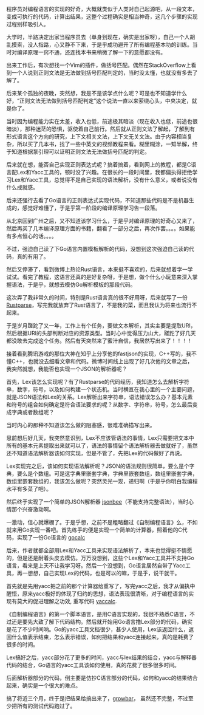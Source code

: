 程序员对编程语言的实现的好奇，大概就类似于人类对自己起源吧，从一段文本，变成可执行的代码，计算出结果，这整个过程确实是相当神奇，这几个步骤的实现过程别样吸引人。

大学时，半路决定出家当程序员去（单身到现在，确实是出家呀），自己一个人胡乱摸索，没人指路，心又静不下来，于是乎成功避开了所有编程基本功的训练。当时对编译原理一窍不通，还连找本书来稍微了解一下的意愿都没有。

出来工作后，有次想找一个Vim的插件，做括号匹配。偶然在StackOverflow上看到一个人说到正则文法是无法做到括号匹配判定的，当时没太懂，也就没有多去了解了。

后来某个孤独的夜晚，突然想，我是不是该学点什么呢？可是也不知道学什么好，“正则文法无法做到括号匹配判定”这个说法一直以来萦绕心头，中央决定，就是你了。

当时因为编程能力实在太差，收入也低，前途极其暗淡（现在收入也低，前途也很暗淡），那种迷茫的恐惧，驱使着自己前行。然后就从正则文法了解起，了解到有形式语言这个方向的研究，上下文相关文法，上下文无关文法。由于内容相当复杂，所以买了几本书，找了一些中英文的视频教程来看。糊里糊涂，一知半解，终于知道根据泵引理可以证明正则文法无法做括号匹配的判定。

后来就在想，能否自己实现正则表达式呢？搞着搞着，看到网上的教程，都是C语言配Lex和Yacc工具的，顿时没了兴趣。在很长的一段时间里，我都偏执得拒绝学习Lex和Yacc工具，总觉得不是自己实现的语法解析，没有什么意义，或者说没有什么成就感。

后来还强行去看了Go语言的正则表达式实现代码，不知道那些代码是不是机器生成的，感觉好难懂了，于是乎第一阶段的编译原理学习告一段落。

从北京回到广州之后，又不知道该学习什么，于是乎对编译原理的好奇心又来了，然后再买了几本编译原理方面的书籍，翻看了一部分之后，再次作罢。。。。如果能有多点恒心的话。。。。

不过，强迫自己读了下Go语言内置模板解析的代码，没想到这次强迫自己读的代码，真的有用了。

然后又停滞了，看到微博上热论Rust语言，本来挺不喜欢的，后来就想着学一学试试。看完了教程，这语言还真的是好复杂呀，于是想，做个什么小玩意来深入掌握语法，于是乎，就想去模仿Go解析模板的那段代码。

这次弄了我非常久的时间，特别是Rust语言真的很不好用呀，后来就写了一份[Rustparse](https://github.com/shahuwang/Rustparse)，写完我就放弃了Rust语言了，不是我的菜，而且我认为将来也流行不起来。

于是岁月蹉跎了又一年，工作上有个任务，要做文本解析，其实主要是提取URI，然后根据URI的头部判断对应的资源类型。当时心中觉得压力山大，蹉跎了好几天都没敢去完成这个任务。然后有天突然来了蜜汁自信，我居然写出来了！！！！

接着看到腾讯游戏的那位大神在知乎上分享他的fastjson的实现，C++写的，我不懂C++，也就没去细看文章和代码。微博时间线上出现了好几次他的文章之后，我突然就想，我能否也实现一个JSON的解析器呢？

首先，Lex该怎么实现呢？有了Rustparse的代码经历，我知道怎么去解析字符串，数字，符号，以及如何构建一个状态机。当时横亘在我心里的一个主要问题，就是JSON语法和Lex的关系。Lex解析出来字符串，语法错误怎么办？基本元素和符号的组合如何确定是符合语法要求的呢？从数字、字符串，符号，怎么最后变成字典或者数组呢？

当时内心的那种不知道该怎么做的阻塞感，很难准确描写出来。

思前想后好几天，我突然意识到，Lex不应该管语法的事情，Lex只需要把文本中所有的基本元素提取出来就可以了，语法的事情留个语法解析器去做就好了，虽然还不知道语法解析器该如何实现，但是不管了，先把Lex的代码做好了再说。

Lex实现完之后，该如何实现语法解析呢？JSON的语法规则很简单，要么是个字典，要么是个数组。可是这字典里嵌套字典，字典里嵌套数组，数组里嵌套字典，数组里嵌套数组的，我该怎么做呢？突然灵光一现，递归啊（于是乎你明白我编程水平有多菜了吧）。

然后终于实现了一个简单的JSON解析器 [jsonbee](https://github.com/shahuwang/jsonbee)（不能支持完整语法），当时心情那个兴奋激动啊。

一激动，信心就爆棚了。于是乎想，之前不是粗略翻过《自制编程语言》么，不如就来用Go实现一番吧。首先练手的便是实现一个简单的计算器，照着他的C代码，实现了一份Go语言的 [gocalc](https://github.com/shahuwang/gocalc)

后来，作者就都全部用Lex和Yacc工具来实现语法解析了，本来也觉得挺不情愿的，但是还是耐着头皮去模仿。万万没想到，这些个Lex和Yacc工具并不支持Go语言，看来是上天不让我学习呀。然后一个没想到，Go语言居然自带了Yacc工具，再一想想，自己实现Lex的代码，也是可以的嘛，于是乎，说干就干。

首先就是先用yacc把之前的那个计算器给重写了，写完yacc之后，我才从偏执中醒悟，原来yacc极好的体现了归约的思想，语法表现很清晰，对于编程语言的实现有莫大的促进理解之功效, 重写代码 [yaccalc](https://github.com/shahuwang/yaccalc).

《自制编程语言》的第一个脚本语言，是用C语言实现的，我很不熟悉C语言，不过还是要先大致了解下代码结构。然后就开始用Go语言撸Lex部分的代码，确实是花了不少时间呐。Go的yacc工具文档很少，甚少人使用，Lex该返回什么，返回什么值表示结束，怎么表示错误，如何把结果和yacc连接起来，真的是耗费了很多的时间。

Lex搞好之后，yacc部分花了更多的时间，yacc与lex结果的结合，yacc与解释器代码的结合，Go语言的yacc工具该如何使用，真的花费了很多很多时间。

后面解析器部分的代码，倒主要是仿抄C语言部分的代码，如何和yacc的结果结合起来，确实是一个很大的难点。

搞了将近三个月，终于是把结果给搞出来了，[growbar](https://github.com/shahuwang/growbar)， 虽然还不完整，不过至少把所有的测试代码跑过了。
